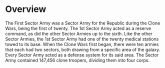 # Overview
The First Sector Army was a Sector Army for the Republic during the Clone Wars, being the first of twenty.
The 1st Sector Army acted as a reserve command, as did the other Sector Armies up to the sixth.
Like the other Sector Armies, the 1st Sector Army had one of the twenty medical stations towed to its base.
When the Clone Wars first began, there were ten armies that each had two sectors, both drawing from a specific area of the galaxy.
Every Sector Army acted as a defense system for its said area.
The Sector Army contained 147,456 clone troopers, dividing them into four corps.